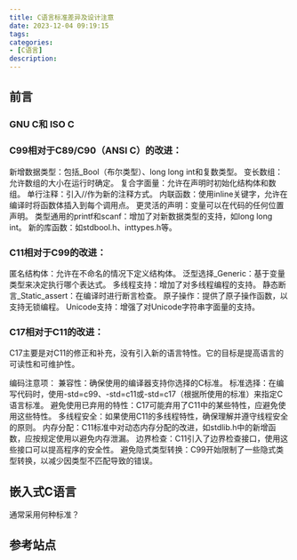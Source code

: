 ```yaml
---
title: C语言标准差异及设计注意
date: 2023-12-04 09:19:15
tags:
categories:
- [C语言]
description: 
---
```





## 前言

### GNU C和 ISO C

### C99相对于C89/C90（ANSI C）的改进：

新增数据类型：包括_Bool（布尔类型）、long long int和复数类型。
变长数组：允许数组的大小在运行时确定。
复合字面量：允许在声明时初始化结构体和数组。
单行注释：引入//作为新的注释方式。
内联函数：使用inline关键字，允许在编译时将函数体插入到每个调用点。
更灵活的声明：变量可以在代码的任何位置声明。
类型通用的printf和scanf：增加了对新数据类型的支持，如long long int。
新的库函数：如stdbool.h、inttypes.h等。

### C11相对于C99的改进：

匿名结构体：允许在不命名的情况下定义结构体。
泛型选择_Generic：基于变量类型来决定执行哪个表达式。
多线程支持：增加了对多线程编程的支持。
静态断言_Static_assert：在编译时进行断言检查。
原子操作：提供了原子操作函数，以支持无锁编程。
Unicode支持：增强了对Unicode字符串字面量的支持。

### C17相对于C11的改进：

C17主要是对C11的修正和补充，没有引入新的语言特性。它的目标是提高语言的可读性和可维护性。

编码注意项：
兼容性：确保使用的编译器支持你选择的C标准。
标准选择：在编写代码时，使用-std=c99、-std=c11或-std=c17（根据所使用的标准）来指定C语言标准。
避免使用已弃用的特性：C17可能弃用了C11中的某些特性，应避免使用这些特性。
多线程安全：如果使用C11的多线程特性，确保理解并遵守线程安全的原则。
内存分配：C11标准中对动态内存分配的改进，如stdlib.h中的新增函数，应按规定使用以避免内存泄漏。
边界检查：C11引入了边界检查接口，使用这些接口可以提高程序的安全性。
避免隐式类型转换：C99开始限制了一些隐式类型转换，以减少因类型不匹配导致的错误。

## 嵌入式C语言

通常采用何种标准？

## 参考站点





